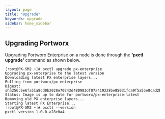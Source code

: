 ```yaml
---
layout: page
title: "Upgrade"
keywords: upgrade
sidebar: home_sidebar
---
```


## Upgrading Portworx 

Upgrading Portworx Enterprise on a node is done through the **'pxctl upgrade'** command as shown below.

```
[root@PX-SM2 ~]# pxctl upgrade px-enterprise
Upgrading px-enterprise to the latest version
Downloading latest PX enterprise layers...
Pulling from portworx/px-enterprise
Digest: sha256:5e6fa51a8cd0b2028e70243d480983df07a419228be85031fca9f5a5be0cad2b
Status: Image is up to date for portworx/px-enterprise:latest
Removing old PX enterprise layers...
Starting latest PX Enterprise...
[root@PX-SM2 ~]# pxctl --version
pxctl version 1.0.0-a28e0a4
```


